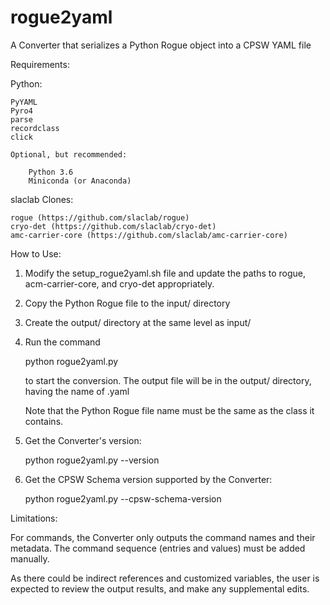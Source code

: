 # rogue2yaml
A Converter that serializes a Python Rogue object into a CPSW YAML file

Requirements:

Python:

    PyYAML
    Pyro4
    parse
    recordclass
    click

    Optional, but recommended:

        Python 3.6
        Miniconda (or Anaconda)

slaclab Clones:

    rogue (https://github.com/slaclab/rogue)
    cryo-det (https://github.com/slaclab/cryo-det)
    amc-carrier-core (https://github.com/slaclab/amc-carrier-core)


How to Use:

1. Modify the setup_rogue2yaml.sh file and update the paths to rogue, acm-carrier-core, and cryo-det appropriately.
2. Copy the Python Rogue file to the input/ directory
3. Create the output/ directory at the same level as input/
4. Run the command

    python rogue2yaml.py <className>

   to start the conversion. The output file will be in the output/ directory, having the name of <className>.yaml

   Note that the Python Rogue file name must be the same as the class it contains.
5. Get the Converter's version:

    python rogue2yaml.py --version

6. Get the CPSW Schema version supported by the Converter:

    python rogue2yaml.py --cpsw-schema-version


Limitations:

For commands, the Converter only outputs the command names and their metadata. The command sequence (entries and
values) must be added manually.

As there could be indirect references and customized variables, the user is expected to review the output results,
and make any supplemental edits.
